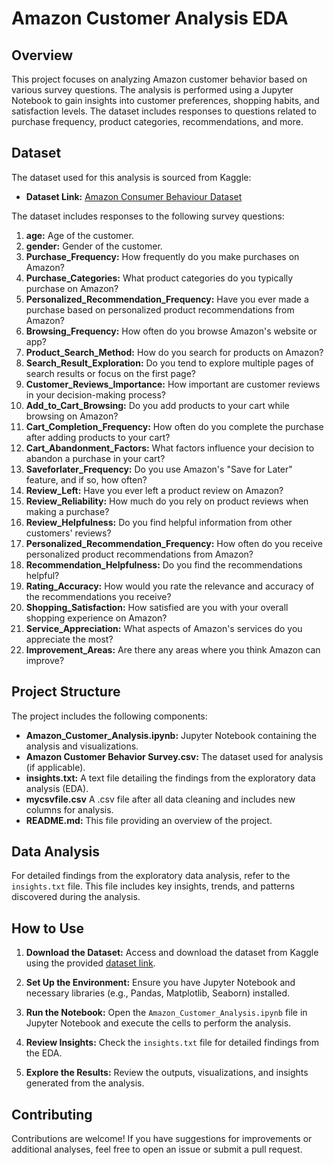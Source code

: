 # Amazon Customer Analysis EDA

## Overview

This project focuses on analyzing Amazon customer behavior based on various survey questions. The analysis is performed using a Jupyter Notebook to gain insights into customer preferences, shopping habits, and satisfaction levels. The dataset includes responses to questions related to purchase frequency, product categories, recommendations, and more.

## Dataset

The dataset used for this analysis is sourced from Kaggle:

- **Dataset Link:** [Amazon Consumer Behaviour Dataset](https://www.kaggle.com/datasets/swathiunnikrishnan/amazon-consumer-behaviour-dataset)

The dataset includes responses to the following survey questions:

1. **age:** Age of the customer.
2. **gender:** Gender of the customer.
3. **Purchase_Frequency:** How frequently do you make purchases on Amazon?
4. **Purchase_Categories:** What product categories do you typically purchase on Amazon?
5. **Personalized_Recommendation_Frequency:** Have you ever made a purchase based on personalized product recommendations from Amazon?
6. **Browsing_Frequency:** How often do you browse Amazon's website or app?
7. **Product_Search_Method:** How do you search for products on Amazon?
8. **Search_Result_Exploration:** Do you tend to explore multiple pages of search results or focus on the first page?
9. **Customer_Reviews_Importance:** How important are customer reviews in your decision-making process?
10. **Add_to_Cart_Browsing:** Do you add products to your cart while browsing on Amazon?
11. **Cart_Completion_Frequency:** How often do you complete the purchase after adding products to your cart?
12. **Cart_Abandonment_Factors:** What factors influence your decision to abandon a purchase in your cart?
13. **Saveforlater_Frequency:** Do you use Amazon's "Save for Later" feature, and if so, how often?
14. **Review_Left:** Have you ever left a product review on Amazon?
15. **Review_Reliability:** How much do you rely on product reviews when making a purchase?
16. **Review_Helpfulness:** Do you find helpful information from other customers' reviews?
17. **Personalized_Recommendation_Frequency:** How often do you receive personalized product recommendations from Amazon?
18. **Recommendation_Helpfulness:** Do you find the recommendations helpful?
19. **Rating_Accuracy:** How would you rate the relevance and accuracy of the recommendations you receive?
20. **Shopping_Satisfaction:** How satisfied are you with your overall shopping experience on Amazon?
21. **Service_Appreciation:** What aspects of Amazon's services do you appreciate the most?
22. **Improvement_Areas:** Are there any areas where you think Amazon can improve?

## Project Structure

The project includes the following components:

- **Amazon_Customer_Analysis.ipynb:** Jupyter Notebook containing the analysis and visualizations.
- **Amazon Customer Behavior Survey.csv:** The dataset used for analysis (if applicable).
- **insights.txt:** A text file detailing the findings from the exploratory data analysis (EDA).
- **mycsvfile.csv** A .csv file after all data cleaning and includes new columns for analysis.
- **README.md:** This file providing an overview of the project.

## Data Analysis

For detailed findings from the exploratory data analysis, refer to the `insights.txt` file. This file includes key insights, trends, and patterns discovered during the analysis.

## How to Use

1. **Download the Dataset:**
   Access and download the dataset from Kaggle using the provided [dataset link](https://www.kaggle.com/datasets/swathiunnikrishnan/amazon-consumer-behaviour-dataset).

2. **Set Up the Environment:**
   Ensure you have Jupyter Notebook and necessary libraries (e.g., Pandas, Matplotlib, Seaborn) installed.

3. **Run the Notebook:**
   Open the `Amazon_Customer_Analysis.ipynb` file in Jupyter Notebook and execute the cells to perform the analysis.

4. **Review Insights:**
   Check the `insights.txt` file for detailed findings from the EDA.

5. **Explore the Results:**
   Review the outputs, visualizations, and insights generated from the analysis.

## Contributing

Contributions are welcome! If you have suggestions for improvements or additional analyses, feel free to open an issue or submit a pull request.



